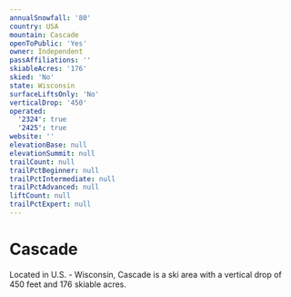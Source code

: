 ```yaml
---
annualSnowfall: '80'
country: USA
mountain: Cascade
openToPublic: 'Yes'
owner: Independent
passAffiliations: ''
skiableAcres: '176'
skied: 'No'
state: Wisconsin
surfaceLiftsOnly: 'No'
verticalDrop: '450'
operated:
  '2324': true
  '2425': true
website: ''
elevationBase: null
elevationSummit: null
trailCount: null
trailPctBeginner: null
trailPctIntermediate: null
trailPctAdvanced: null
liftCount: null
trailPctExpert: null
---
```



# Cascade

Located in U.S. - Wisconsin, Cascade is a ski area with a vertical drop of 450 feet and 176 skiable acres.
